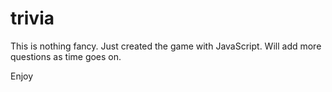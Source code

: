 # trivia
This is nothing fancy. Just created the game with JavaScript. Will add more questions as time goes on.

Enjoy
